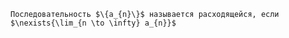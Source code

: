 
```spoiler-markdown
Последовательность $\{a_{n}\}$ называется расходящейся, если $\nexists{\lim_{n \to \infty} a_{n}}$
``` 
